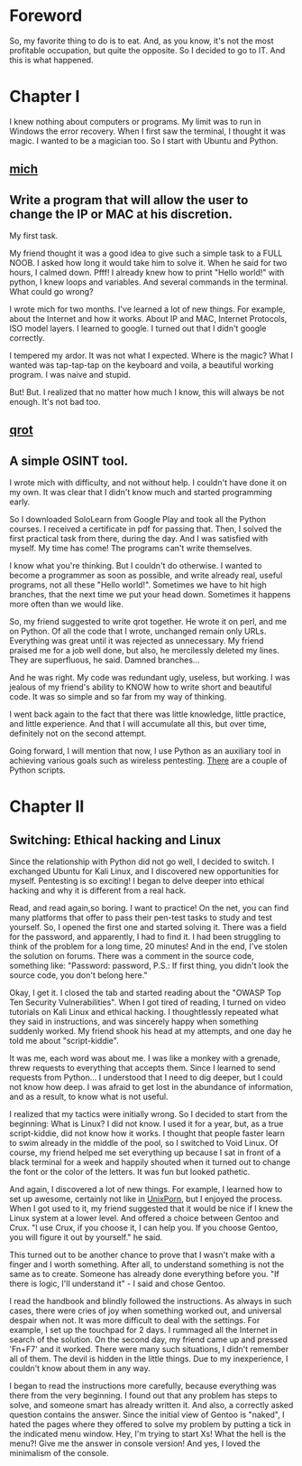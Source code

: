 # Foreword

So, my favorite thing to do is to eat. And, as you know, it's not the most profitable
occupation, but quite the opposite. So I decided to go to IT. And this is what happened.

# Chapter I

I knew nothing about computers or programs. My limit was to run in Windows the error recovery. When I first saw the terminal, I thought it was magic. I wanted to be a magician too. So I start with Ubuntu and Python.

## [mich](https://github.com/volgk/mich)

Write a program that will allow the user to change the IP or MAC at his discretion.
---
My first task.

My friend thought it was a good idea to give such a simple task to a FULL NOOB. I asked how long it would take him to solve it. When he said for two hours, I calmed down. Pfff! I already knew how to print "Hello world!" with python, I knew loops and variables. And several commands in the terminal. What could go wrong?

I wrote mich for two months. I've learned a lot of new things. For example, about the Internet and how it works. About IP and MAC, Internet Protocols, ISO model layers. I learned to google. I turned out that I didn't google correctly.

I tempered my ardor. It was not what I expected. Where is the magic? What I wanted was tap-tap-tap on the keyboard and voila, a beautiful working program. I was naive and stupid.

But! But. I realized that no matter how much I know, this will always be not enough. It's not bad too.

## [qrot](https://github.com/non-yellow-spot/qrot)

A simple OSINT tool.
---

I wrote mich with difficulty, and not without help. I couldn't have done it on my own. It was clear that I didn't know much and started programming early.

So I downloaded SoloLearn from Google Play and took all the Python courses. I received a certificate in pdf for passing that. Then, I solved the first practical task from there, during the day. And I was satisfied with myself. My time has come! The programs can't write themselves.

I know what you're thinking. But I couldn't do otherwise. I wanted to become a programmer as soon as possible, and write already real, useful programs, not all these "Hello world!". Sometimes we have to hit high branches, that the next time we put your head down. Sometimes it happens more often than we would like.

So, my friend suggested to write qrot together. He wrote it on perl, and me on Python. Of all the code that I wrote, unchanged remain only URLs. Everything was great until it was rejected as unnecessary. My friend praised me for a job well done, but also, he mercilessly deleted my lines. They are superfluous, he said. Damned branches...

And he was right. My code was redundant ugly, useless, but working. I was jealous of my friend's ability to KNOW how to write short and beautiful code. It was so simple and so far from my way of thinking.

I went back again to the fact that there was little knowledge, little practice, and little
experience. And that I will accumulate all this, but over time, definitely not on the second
attempt.

Going forward, I will mention that now, I use Python as an auxiliary tool in achieving various goals such as wireless pentesting. [There](https://github.com/volgk/handy_scrips) are a couple of Python scripts.

# Chapter II

## Switching: Ethical hacking and Linux

Since the relationship with Python did not go well, I decided to switch. I exchanged Ubuntu for Kali Linux, and I discovered new opportunities for myself. Pentesting is so exciting! I began to delve deeper into ethical hacking and why it is different from a real hack.

Read, and read again,so boring. I want to practice! On the net, you can find many platforms that offer to pass their pen-test tasks to study and test yourself. So, I opened the first one and started solving it. There was a field for the password, and apparently, I had to find it. I had been struggling to think of the problem for a long time, 20 minutes! And in the end, I've stolen the solution on forums. There was a comment in the source code, something like: "Password: password, P.S.: If first thing, you didn't look the source code, you don't belong here."

Okay, I get it. I closed the tab and started reading about the "OWASP Top Ten Security Vulnerabilities". When I got tired of reading, I turned on video tutorials on Kali Linux and ethical hacking. I thoughtlessly repeated what they said in instructions, and was sincerely happy when something suddenly worked. My friend shook his head at my attempts, and one day he told me about "script-kiddie".

It was me, each word was about me. I was like a monkey with a grenade, threw requests to
everything that accepts them. Since I learned to send requests from Python... I understood that I need to dig deeper, but I could not know how deep. I was afraid to get lost in the abundance of information, and as a result, to know what is not useful.

I realized that my tactics were initially wrong. So I decided to start from the beginning:
What is Linux? I did not know. I used it for a year, but, as a true script-kiddie, did not know how it works. I thought that people faster learn to swim already in the middle of the pool, so I switched to Void Linux. Of course, my friend helped me set everything up because I sat in front of a black terminal for a week and happily shouted when it turned out to change the font or the color of the letters. It was fun but looked pathetic.

And again, I discovered a lot of new things. For example, I learned how to set up awesome,
certainly not like in [UnixPorn](https://www.reddit.com/r/unixporn/), but I enjoyed the
process. When I got used to it, my friend suggested that it would be nice if I knew the 
Linux system at a lower level. And offered a choice between Gentoo and Crux. "I use Crux, 
if you choose it, I can help you. If you choose Gentoo, you will figure it out by
yourself." he said. 

This turned out to be another chance to prove that I wasn't make with a finger and I worth
something. After all, to understand something is not the same as to create. Someone has 
already done everything before you. "If there is logic, I'll understand it" - I said and 
chose Gentoo.

I read the handbook and blindly followed the instructions. As always in such cases, there 
were cries of joy when something worked out, and universal despair when not. It was more
difficult to deal with the settings. For example, I set up the touchpad for 2 days.
I rummaged all the Internet in search of the solution. On the second day, my friend came up and pressed 'Fn+F7' and it worked. There were many such situations, I didn't remember all 
of them. The devil is hidden in the little things. Due to my inexperience, I couldn't know 
about them in any way.

I began to read the instructions more carefully, because everything was there from the very
beginning. I found out that any problem has steps to solve, and someone smart has already 
written it. And also, a correctly asked question contains the answer. Since the initial 
view of Gentoo is "naked", I hated the pages where they offered to solve my problem by 
putting a tick in the indicated menu window. Hey, I'm trying to start Xs! What the hell is 
the menu?! Give me the answer in console version! And yes, I loved the minimalism of the 
console. 
